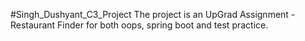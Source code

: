 #Singh_Dushyant_C3_Project
The project is an UpGrad Assignment - Restaurant Finder for both oops, spring boot and test practice.
